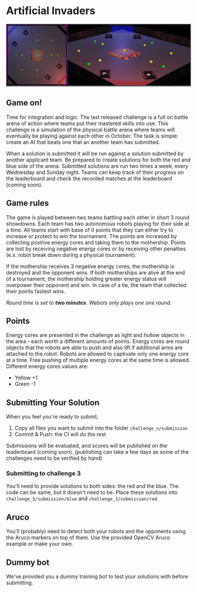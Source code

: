# Artificial Invaders

![Challenge 3](img/webots_3.png "Webots Challenge 3")


## Game on!

Time for integration and logic. The last released challenge is a full on 
battle arena of action where teams put their mastered skills into use. This 
challenge is a simulation of the physical battle arena where teams will 
eventually be playing against each other in October. The task is simple: create
an AI that beats one that an another team has submitted.

When a solution is submitted it will be run against a solution submitted by 
another applicant team. Be prepared to create solutions for both the red and 
blue side of the arena. Submitted solutions are run two times a week; every 
Wednesday and Sunday night. Teams can keep track of their progress on the 
leaderboard and check the recorded matches at the leaderboard (coming soon).

## Game rules

The game is played between two teams battling each other in short 3 round 
showdowns. Each team has two autonomous robots playing for their side at a 
time. All teams start with base of 0 points that they can either try to 
increase or protect to win the tournament. The points are increased by 
collecting positive energy cores and taking them to the mothership. Points are 
lost by receiving negative energy cores or by receiving other penalties (e.x. 
robot break down during a physical tournament).

If the mothership receives 3 negative energy cores, the mothership is destroyed
and the opponent wins. If both motherships are alive at the end of a 
tournament, the mothership holding greater energy status will overpower their 
opponent and win. In case of a tie, the team that collected their points 
fastest wins.

*Round time is set to **two minutes**. Webots only plays one one round.*

## Points

Energy cores are presented in the challenge as light and hollow objects in the 
area - each worth a different amounts of points. Energy cores are round 
objects that the robots are able to push and also lift if additional arms are 
attached to the robot. Robots are allowed to captivate only one energy core at 
a time. Free pushing of multiple energy cores at the same time is allowed. 
Different energy cores values are:

- Yellow +1
- Green -1

## Submitting Your Solution

When you feel you're ready to submit,
  1. Copy all files you want to submit into the folder `challenge_n/submission`
  2. Commit & Push: the CI will do the rest

Submissions will be evaluated, and scores will be published on the leaderboard (coming soon).
    (publishing can take a few days as some of the challenges need to be verified by hand)

### Submitting to challenge 3

You'll need to provide solutions to both sides: the red and the blue. The code can be same, but it doesn't need to be. Place these solutions into `challenge_3/submission/blue` and `challenge_3/submission/red`.

## Aruco
You'll (probably) need to detect both your robots and the opponents using the Aruco markers on top of them. Use the provided OpenCV Aruco example or make your own.

## Dummy bot
We've provided you a dummy training bot to test your solutions with before submitting.
